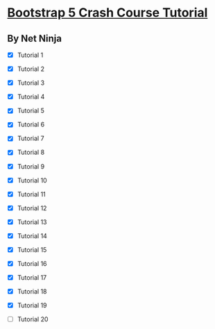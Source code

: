 # [Bootstrap 5 Crash Course Tutorial](https://www.youtube.com/playlist?list=PL4cUxeGkcC9joIM91nLzd_qaH_AimmdAR)

## By Net Ninja

- [x] Tutorial 1
- [x] Tutorial 2
- [x] Tutorial 3
- [x] Tutorial 4
- [x] Tutorial 5
- [x] Tutorial 6
- [x] Tutorial 7
- [x] Tutorial 8
- [x] Tutorial 9
- [x] Tutorial 10
- [x] Tutorial 11
- [x] Tutorial 12
- [x] Tutorial 13
- [x] Tutorial 14
- [x] Tutorial 15
- [x] Tutorial 16
- [x] Tutorial 17
- [x] Tutorial 18
- [x] Tutorial 19
- [ ] Tutorial 20



